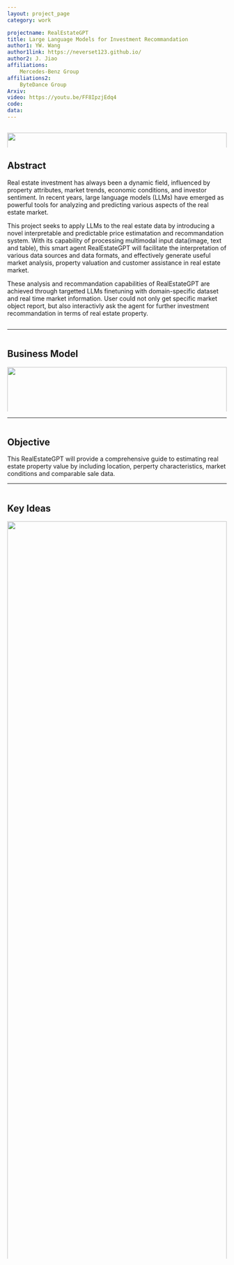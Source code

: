 ```yaml
---
layout: project_page
category: work

projectname: RealEstateGPT
title: Large Language Models for Investment Recommandation
author1: YW. Wang
author1link: https://neverset123.github.io/
author2: J. Jiao
affiliations:
    Mercedes-Benz Group
affiliations2:
    ByteDance Group
Arxiv:
video: https://youtu.be/FF8IpzjEdq4
code: 
data: 
---
```


<div class="columns is-centered has-text-centered">
    <div class="column is-four-fifths">
        <p align="center">
            <img style="width: 100%" src="img/title.jpg" />
        </p>
    </div>
</div>
<!-- > Note: This is an example of a Jekyll-based project website template: [Github link](https://github.com/shunzh/project_website)-->
<!-- Using HTML to center the abstract -->
<div class="columns is-centered has-text-centered">
    <div class="column is-four-fifths">
        <h2>Abstract</h2>
        <div class="content has-text-justified">
        
<p>Real estate investment has always been a dynamic field, influenced by property attributes, market trends, economic conditions, and investor sentiment. In recent years, large language models (LLMs) have emerged as powerful tools for analyzing and predicting various aspects of the real estate market. </p>
<p> This project seeks to apply LLMs to the real estate data by introducing a novel interpretable and predictable price estimatation and recommandation system.  With its capability of processing multimodal input data(image, text and table), this smart agent RealEstateGPT will facilitate the interpretation of various data sources and data formats, and effectively generate useful market analysis, property valuation and customer assistance in real estate market.</p>
<p>These analysis and recommandation capabilities of RealEstateGPT are achieved through targetted LLMs finetuning with domain-specific dataset and real time market information. User could not only get specific market object report, but also interactivly ask the agent for further investment recommandation in terms of real estate property.</p>
        </div>
    </div>
</div>

---

<div class="columns is-centered has-text-centered">
    <div class="column is-four-fifths">
        <h2>Business Model</h2>
        <p align="center">
            <img style="width: 100%" src="img/payment.png" />
        </p>
        <div class="content has-text-justified">
        The RealEstateGPT will be provided as SaaS(Software as s Service), which allows users to utilize the power of LLMs without having to train the models themselves. Users pay a fee based on the amount of usage or a monthlich subscription fee without usage amount limitation. 
        </div>
    </div>
</div>

---

<div class="columns is-centered has-text-centered">
    <div class="column is-four-fifths">
        <h2>Objective</h2>
        <div class="content has-text-justified">
This RealEstateGPT will provide a comprehensive guide to estimating real estate property value by including location, perperty characteristics, market conditions and comparable sale data.
        </div>
    </div>
</div>

---

<div class="columns is-centered has-text-centered">
    <div class="column is-four-fifths">
        <h2>Key Ideas</h2>
        <div class="content has-text-justified">
            <p align="center">
                <img style="width: 100%" src="img/application.png" />
            </p>   
            <p>The key idea behind a RealEstateGPT is to leverage advanced LLMs to assist in various aspects of the real estate industry. This AI-powered tool could provide valuable insights, streamline processes, and enhance decision-making for real estate professionals, investors, and buyers. The core functionalities and benefits are:</p>

            <p>1. Recommendation Engine</p>
            <p>Personalize property suggestions by analyzing buyer preferences, needs, and market trends through natural language understanding and advanced data processing.</p>
            <p>2. Market Analysis and Insights</p>
            <p>Trend Analysis: Identify and analyze market trends based on vast amounts of data from multiple sources, including historical prices, sales data, and economic indicators.</p>
            <p>Neighborhood Analysis: Provide detailed insights into neighborhood characteristics, including amenities, crime rates, school ratings, and demographic information.</p>
            <p>3. Property Valuation</p>
            <p>Automated Valuation Models (AVMs): Generate accurate property value estimates by analyzing comparable sales, market conditions, and property attributes.</p>
            <p>Price Predictions: Predict future property values based on market trends, economic forecasts, and other influencing factors.</p>
            <p>4. Customer Assistance</p>
            <p>Virtual Assistance: Offer potential buyers and renters a virtual assistant to answer questions, provide property recommendations, and schedule viewings.</p>
            <p>Personalized Recommendations: Suggest properties to buyers and investors based on their preferences, budget, and investment goals.</p>
            <p>5. Investment Analysis</p>
            <p>ROI Calculations: Provide detailed return on investment (ROI) analyses for potential investment properties.</p>
            <p>Risk Assessment: Evaluate and highlight potential risks associated with real estate investments, including market volatility and property-specific issues.</p>
            <p>6. Feng Shui Assessment</p>
            <p>Investment Strategy with Feng Shui: By considering both the physical and energetic aspects of a property, Feng Shui provides a comprehensive framework for creating harmonious, thriving living spaces.</p>
        </div>
    </div>
</div>

---

<div class="columns is-centered has-text-centered">
    <div class="column is-four-fifths">
        <h2>Technical Architecture</h2>
        <p align="center">
            <img style="width: 100%" src="img/architecture.png" />
        </p>
        <div class="content has-text-justified">
<p>1. Data Preprocessing: clean and preprocess input unstructured data with cognitive recognization model to extract meaningful information</p>
<p>2. Embedding: extracted data in different format are converted to unified embeddings with fine-tuned LLM</p>
<p>3. ML Prediction: vector embeddings are fed into trained ML model to get the predictions </p>
<p>4. User Interaction: users are allowed to input natural language queries or commands, which the LLM then processes to interact with the embeddings.</p>
        </div>
    </div>
</div>

---

<div class="columns is-centered has-text-centered">
    <div class="column is-four-fifths">
        <h2>Demo Video</h2>
        <p align="center"><iframe width="800" height="450" src="https://www.youtube.com/embed/FF8IpzjEdq4?si=-z1v4rt_ix40dTk1" frameborder="0" allowfullscreen></iframe></p>
    </div>
</div>

---

<div class="columns is-centered has-text-centered">
    <div class="column is-four-fifths">
        <h2>Contact</h2>
        <div class="content has-text-justified">
For any questions, please send email to yuwei.wang@aibricks.tech。
        </div>
    </div>
</div>

---

